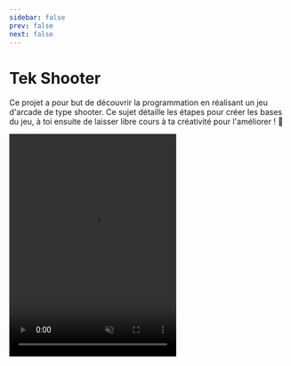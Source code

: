 ```yaml
---
sidebar: false
prev: false
next: false
---
```


# Tek Shooter

Ce projet a pour but de découvrir la programmation en réalisant un jeu d'arcade
de type shooter. Ce sujet détaille les étapes pour créer les bases du jeu, à
toi ensuite de laisser libre cours à ta créativité pour l'améliorer ! 🙌

<video src="/images/tek-shooter/tek-shooter.mp4" width="300" height="400" autoplay loop muted />

## Introduction

Lors de la réalisation de ce jeu, tu découvrira les concepts de base de la
programmation en langage [Python](https://python.org), un langage réputé pour
être idéal pour débuter dans le monde de la programmation.

Le jeu sera développé à l'aide de la bibliothèque
[Pyxel](https://github.com/kitao/pyxel), qui permet de réaliser des jeux
d'arcade en _pixel art_. **Pyxel est volontairement limité pour ressembler à une
console de jeu rétro**, impossible par exemple d'afficher plus de 16 couleurs à
l'écran.

::: tip Installation de Pyxel 👾
Pyxel est déjà installé sur les ordinateurs du Coding Club. Pour l'installer
sur ton ordinateur personnel et lancer ton jeu:

- Installez Python 3 depuis le site officiel: https://www.python.org/downloads/.
  Lors de l'installation, cochez la case _Add Python to PATH_.
- Installez Pyxel avec la commande `pip install -U pyxel`.

**[Documentation de Pyxel en français](https://github.com/kitao/pyxel/blob/main/docs/README.fr.md)**
:::

Crée un nouveau dossier pour votre projet, puis crée un fichier `shooter.py`
dans ce dossier. Nous recommandons d'éditeur le code à l'aide de
[VSCode](https://code.visualstudio.com/) et de son extension
[Python](https://marketplace.visualstudio.com/items?itemName=ms-python.python).

## Créer la fenêtre de jeu

Pour démarrer un jeu Pyxel, il est nécessaire de créer une fenêtre de jeu avec
une taille définie, puis d'indiquer à Pyxel comment afficher le jeu.

Les _fonctions_ permettent de rendre une section de code réutilisable. Pour
commencer, nous aurons besoin de définir deux fonctions:

- `update()` est appelée à chaque frame du jeu, et permet de **mettre à jour
  l'état du jeu**. C'est par exemple ici que nous devons gérer les interactions
  comme le fait d'appuyer sur une touche pour déplacer le joueur.
- `draw()` est appelée après `update()` et permet de **dessiner le jeu à
  l'écran**.

::: tip Boucle principale et _frames_ 🖌️

Un jeu est constitué d'une succession d'images, appelées _frames_ en anglais.
Par défaut, Pyxel affiche 30 images par secondes sur l'écran (_30 frames per
second = 30 fps_)

À chaque frame, **le jeu doit effectuer un certain nombre d'actions comme**:

- Calculer la nouvelle position des ennemis qui se déplacent tout seuls.
- Réagir aux commandes de l'utilisateur, comme déplacer le joueur.
- Créer une nouvelle image et l'afficher à l'écran.

Ces actions sont effectuées par les fonctions `update()` et `draw()`, qui sont
appelées par la boucle principale du jeu, gérée par Pyxel.
:::

Voici un exemple de code pour créer une fenêtre de jeu Pyxel:

```python
import pyxel  # On importe la bibliothèque Pyxel

# Fonction pour mettre à jour l'état du jeu
def update():
    # Quitter le jeu lorsque l'on clique sur Q
    if pyxel.btn(pyxel.KEY_Q):
      pyxel.quit()

# Fonction pour dessiner le jeu à l'écran
def draw():
  pyxel.cls(0) # Efface la fenêtre de jeu et la remplit de noir

pyxel.init(120, 160, title="Tek Shooter")  # On initialise la fenêtre avec une taille de 120x160 pixels
pyxel.run(update, draw)  # On lance la boucle principale du jeu
```

::: info
Tout ce qui est après le symbole `#` est un commentaire et ne change pas le
comportement du code. Tu n'avez pas besoin de les recopier dans ton fichier.
:::

Tu peux lancer le jeu en ouvrant un terminal et en tapant la commande:

```bash
python shooter.py
```

Félicitations, tu avez créé ton premier jeu avec Pyxel ! 🎮

### Utiliser des constantes

Bien que notre jeu soit très simple, il est déjà possible d'améliorer son code.
Tout au long de sa création, nous utilisons **de nombreux nombres qui ne
changeront pas pendant tout le jeu** (ce sont donc des _constantes_). Par
exemple, la taille de la fenêtre de jeu.

Pour rendre le code plus lisible, **il est fortement recommandé de nommer ces
nombres en utilisant des _variables_.** Par convention, les variables constantes
sont écrites en majuscules en Python.

```python{3-5,14-15}
import pyxel

# On définit nos variables constantes
GAME_WIDTH = 120  # [!code ++]
GAME_HEIGHT = 160  # [!code ++]

def update():
    if pyxel.btnp(pyxel.KEY_Q):
      pyxel.quit()

def draw():
  pyxel.cls(0)

# On remplace les nombres par le nom des variables
pyxel.init(GAME_WIDTH, GAME_HEIGHT, title="Tek Shooter")   # [!code ++]
pyxel.run(update, draw)
```

## Création des assets du jeu

Notre jeu a besoin d'un certain nombre d'_assets_ pour fonctionner, comme des
_sprites_ (images d'un élément du jeu) ou des sons. Pyxel propose un éditeur
pour les créer facilement.

Exécute la commande suivante pour ouvrir l'éditeur de Pyxel:

```bash
pyxel edit shooter
```

La barre du haut te permet de naviguer entre les différents éditeurs.
**N'oublie pas de sauvegarder tes modifications avec le bouton le plus à droite
avant de quitter.**

<div style="display: flex; flex-direction: row; gap: 20px;">
  <img src="/images/tek-shooter/image-editor.png" width="350" />
  <img src="/images/tek-shooter/sound-editor.png" width="350" />
</div>

### Création des sprites

Pour ce jeu, nous aurons besoin d'au minimum deux sprites: un pour le joueur et
un pour l'ennemi. Les sprites dans Pyxel on généralement une taille de 8x8
pixels, représentés par la grille sur l'éditeur.

Remarque que **les sprites sont créés sur une seule image**, numérotée 0
(visible en bas à droite de l'éditeur). Pyxel propose également une palette
limitée à 8 couleurs:

<img src="/images/tek-shooter/color-palette.png" />

Laisse libre cours à ta créativité pour créer tes sprites, mais n'oublie
pas que le principal est de créer le jeu. Des carrés de couleur basiques
suffisent amplement pour commencer. 🖌️

### Création des sons

Si tu le souhaite, **tu peux créer des sons pour le jeu**. Pour cela, rends-toi
sur l'avant-dernier outil de l'éditeur (dans la barre du haut) pour créer
différents sons.

Tu pourra ensuite composer plusieurs sons ensemble dans le dernier outil, qui
permet de créer une musique plus complexe:

<img src="/images/tek-shooter/music-editor.png" width="350" />

Tu peux revenir sur cela plus tard, n'y passe pas trop de temps. 🎵

### Importation des assets dans le jeu

L'éditeur sauvegarde les assets créés dans un fichier `shooter.pyxres`. Il faut
utiliser `pyxel.load()` pour importer ces assets dans le jeu.

```python
# ...

pyxel.load("shooter.pyxres")  # [!code ++]
pyxel.run(update, draw)
```

::: info
La ligne `pyxel.run()` **bloque le programme** en lançant la boucle principale.
Il est donc important de lancer `pyxel.load()` (ou tout autre fonction) avant
cette ligne, le code après ne sera pas exécuté tant que le jeu n'est pas fini.
:::

## Affichage des sprites

Nous pouvons désormais **afficher un sprite à l'écran** (par exemple le joueur),
en utilisant la fonction `pyxel.blt()`. Cette fonction doit être appelée dans
`draw()`, puisqu'elle affiche des éléments sur l'écran.

::: tip Définition de la fonction `blt()` 🔧

Voici la définition de la fonction `blt()`, que tu peux retrouver dans la
[documentation de
Pyxel](https://github.com/kitao/pyxel/blob/main/docs/README.fr.md):

```
blt(x, y, img, u, v, w, h, [colkey])
```

- `x` et `y` sont les coordonnées de la position du sprite dans la fenêtre.
- `img` est le numéro de l'image à afficher (normalement `0`).
- `u` et `v` sont les coordonnés du sprite dans l'image.
- `w` et `h` sont les dimensions du sprite.
- `colkey` (optionnel) permet de définir une couleur du sprite comme
  transparente (par exemple `0` pour le noir).

---

**Important:** les coordonnées ont toutes pour origine le coin supérieur gauche.

Par exemple, les coordonnées `x` et `y` seront celles du coin supérieur gauche.
:::

En modifiant notre fonction `draw()` comme suit, nous pouvons afficher le sprite
du joueur (en supposant qu'il soit le premier sprite de l'image):

```python
def draw():
  pyxel.cls(0)
  # Afficher le joueur
  pyxel.blt(0, 0, 0, 0, 0, 8, 8)  # [!code ++]
```

Si tu as aussi créé une musique, tu peux la lancer en exécutant la fonction
`pyxel.playm(0, loop=True)` juste avant de démarrer la boucle principale.

::: warning À toi de jouer ! 🤓

- Affiche le sprite du joueur en bas de la fenêtre (_en bonus, utilise les
  constantes `GAME_HEIGHT` et `GAME_WIDTH`_).
- Affiche le sprite de l'ennemi au milieu de la fenêtre.
- Essaie de remplacer certains nombres par des constantes (_par exemple, crée
  `SPRITE_WIDTH` et `SPRITE_HEIGHT`_).

:::

## Déplacement du joueur

Maintenant que nous avons affiché le joueur, il est temps de lui permettre de se
déplacer. Pour cela, **nous devons détecter lorsque l'utilisateur appuie sur
l'une des flèches de son clavier**, et ensuite **modifier la position du
joueur**.

Pour détecter l'appui d'une touche, nous pouvons utiliser une _condition_ et
la fonction `pyxel.btnp()`. Cela permet à une section de code d'être exécutée
uniquement si l'utilisateur appuie sur une touche.

```python
def update():
  # ...
  if pyxel.btnp(pyxel.KEY_LEFT):  # [!code ++]
    print("Flèche gauche appuyée")  # [!code ++]
```

La fonction `print()` est utilisée pour afficher le texte dans le terminal. Un
message devrait s'afficher si tu appuies sur la flèche gauche de ton clavier.

### Modifier la position du joueur

Jusqu'à présent, nous avons toujours affiché le joueur à la même position. Pour
lui permettre de se déplacer, **nous devons enregistrer sa position dans une
variable**.

Tout d'abord, crée deux variable `player_x` et `player_y` pour stocker la
position du joueur. Ces variables doivent être définies en dehors des fonctions
`update()` et `draw()` pour ne pas être réinitialisées à chaque frame.

Nous pouvons alors utiliser ces variables lors de l'affichage du joueur, plutôt
que définir des valeurs fixes. Il est nécessaire de déclarer ces variables
comme `global` au début des fonctions dans lesquelles elles seront utilisées.

```python
player_x = 0  # [!code ++]
player_y = 0  # [!code ++]

def update():
  global player_x, player_y  # [!code ++]
  # ...
  if pyxel.btnp(pyxel.KEY_LEFT):
    player_x -= 1  # [!code ++]

def draw():
  # ...
  pyxel.blt(player_x, player_y, 0, 0, 0, 8, 8)  # [!code ++]
```

::: details Conventions de nommage (avancé) 🤓

Tu remarquera que ces variables sont très similaires aux constantes que nous
avons définies précédemment, mais leur nom est en minuscules. **Il s'agit d'une
convention** pour indiquer qu'elles sont susceptibles de changer pendant le jeu.

Il y a de nombreuses _conventions_ de ce type en programmation, qui permettent
de rendre le code plus lisible et plus facile à comprendre. Mais cela ne change
en réalité rien à son comportement final.

:::

::: warning À toi de jouer ! 💪

- Ajoute les flèches directionnelles manquantes (`pyxel.KEY_RIGHT`,
  `pyxel.KEY_UP`, `pyxel.KEY_DOWN`).
- Teste différentes valeurs pour modifier la vitesse de la déplacement du joueur
  (_peut-être utiliser une constante `PLAYER_SPEED` ici? 😇_).

:::

## Déplacement de l'ennemi

Maintenant que notre joueur se déplace, pourquoi ne pas faire avancer l'ennemi
tout seul ? Pour cela, crééons une variable `enemy_x` et `enemy_y` pour stocker
sa position, et modifions notre `update()` pour déplacer l'ennemi.

```python
enemy_x = 0  # [!code ++]
enemy_y = 0  # [!code ++]

def update():
  # ...
  enemy_y += 1  # [!code ++]
```

::: warning Il manque quelque chose ? 😳

En ajoutant juste les lignes indiquées, l'ennemi ne se déplace toujours pas. À
toi de trouver pourquoi !
:::

## Ajouter plusieurs ennemis

Le jeu devrait désormais afficher un ennemi qui se déplace, ainsi que le joueur.
Pour le rendre _un peu plus_ amusant, il faudrait rajouter beaucoup plus
d'ennemis.

Pour faire cela, **il est nécessaire de modifier notre code pour qu'il utilise
des classes**. Au lieu de par exemple créer des dizaines de variables `enemy_x`
et `enemy_y`, nous pouvons créer une classe `Enemy` qui contient ces variables,
puis en créer des dizaines à la chaine.

Cette section introduit des concepts de programmation plus complexes, mais nous
en avons besoin pour continuer. N'hésite pas à demander de l'aide si tu ne
comprends pas tout.

::: info C'est quoi une classe ? 🧐

Une classe nous permet d'encapsuler le fonctionnement d'un élément de notre jeu
(par exemple un ennemi), et de le répliquer facilement plusieurs fois. **C'est une
sorte de modèle** qui nous permet créer des _objets_ à partir de la classe.

Comme un exemple est souvent plus concret:

```python
class Enemy:
  # De la magie noire (pour l'instant)

enemy1 = Enemy()
enemy2 = Enemy()
```

Ici, les variables `enemy1` et `enemy2` contiennent tous deux des objets créés à
partir de la même classe `Enemy`. On peut ainsi les modifier indépendamment à
partir du même code initial.

---

📥 **Propriétés (ou comment stocker des données dans une classe)**

Chacun de nos ennemis a besoin de stocker certaines informations qui lui sont
propres, comme sa position. Pour cela, nous pouvons lui attribuer des variables
appelées _propriétés_:

```python
class Enemy:
  def __init__(self, x = 0, y = 0):
    self.x = x
    self.y = y

enemy1 = Enemy(0, 0)
enemy2 = Enemy(10, 10)
```

Nous créons ici deux propriétés `x` et `y` pour stocker la position de l'ennemi,
puis deux instances de cette classe avec des positions initiales différentes.

---

📤 **Méthodes (ou comment faire des actions sur des objets)**

Pour faire des actions sur des objets, nous pouvons créer des méthodes. Il
s'agit de fonctions spéciales ayant accès aux propriétés d'un objet.

```python
class Enemy:
  def __init__(self, x = 0, y = 0):
    self.x = x
    self.y = y

  def update(self):
    self.y += 1

  def draw(self):
    pass

enemy1 = Enemy(0, 0)
enemy1.update()
```

Ici, nous avons créé une méthode `update()` qui modifie la position de l'ennemi,
puis nous l'appelons manuellement sur l'instance `enemy1`.
:::

### Afficher plusieurs ennemis

Crée une classe `Enemy` comme présenté ci-dessus. Cette classe à deux méthodes
`update()` et `draw()`, qui seront donc utilisées respectivement pour mettre à
jour et dessiner l'ennemi.

Au lieu de stocker individuellement les coordonnées de l'ennemi, nous pouvons
désormais utiliser une liste pour stocker un nombre inconnu d'ennemis.

::: details Les listes et boucles `for` 🔃

Les listes permettent de stocker plusieurs éléments à la suite. Par exemple,
voici une liste de nombres:

```python
numbers = [1, 2, 3, 4, 5]
```

Il est possible d'ajouter un élément à la liste en utilisant la méthode
`append()` (et oui, les listes sont des classes):

```python
numbers.append(6)
# La liste est maintenant [1, 2, 3, 4, 5, 6]
```

Pour effectuer une action sur _chaque élément_ de la liste, on utilise une boucle
`for`:

```python
# On affiche chaque élément de la liste
for number in numbers:
  print(number)
```

:::

Modifie ton code pour afficher deux ennemis en utilisant la nouvelle classe
`Enemy`:

```python
enemy_x = 0  # [!code --]
enemy_y = 0  # [!code --]
enemies = []  # [!code ++]

# Pour l'instant, on crée quelques ennemis manuellement
enemies.append(Enemy(0, 0))  # [!code ++]
enemies.append(Enemy(10, 10))  # [!code ++]

class Enemy:
  ...

def update():
  enemy_x = 0  # [!code --]

  # On met à jour tous les ennemis à l'aide d'une boucle
  for enemy in enemies:  # [!code ++]
    enemy.update()  # [!code ++]

def draw():
  for enemy in enemies:  # [!code ++]
    enemy.draw()  # [!code ++]

```

## Terminer le jeu

Si tu es arrivé jusque là bravo ! 👏 J'ai une bonne et une mauvaise nouvelle:

- La bonne nouvelle, **c'est que tu as toutes les cartes en main pour créer un
  incroyable jeu de shooter**. 👾
- La mauvaise nouvelle, c'est que j'ai _vraiment la flemme_ de continuer à
  écrire des instructions détaillées. Mais c'est maintenant que les choses
  intéressantes commencent pour toi, se débrouiller c'est la meilleure manière
  d'apprendre la programmation. 🤓

Pour t'aider à terminer, voici une liste de choses à faire. Bien sûr, n'hésite
pas à demander de l'aide, les encadrants du Coding Club sont là pour ça !

::: warning Choses à faire 📝

- **Toujours plus de classes !** Essaie de modifier ton code pour que le joueur
  devienne une classe `Player` et le jeu une classe `Game`.
- **Apparition aléatoire des ennemis.** Crée des nouveaux ennemis toutes les _x_
  frames (avec `pyxel.frame_count` et l'opérateur `%`). Utilise `pyxel.rndi()`
  pour générer un position de départ aléatoire.
- **Tirer sur les ennemis.** Crée une nouvelle classe `Bullet` pour afficher un
  laser lancé par le joueur qui détruit tout ennemi sur son passage (_astuce:
  utilise la touche `pyxel.KEY_SPACE` et ajoute une propriété `is_alive` sur
  l'ennemi_).
- **Afficher le score.** Tu peux compter le score du joueur et l'afficher avec
  `pyxel.text()`.
- Faire une pause en jouant au jeu original
  [ici](https://kitao.github.io/pyxel/wasm/examples/09_shooter.html). 👾
  :::

::: info Fonctionnalités bonus en vrac 💪

- Un écran de victoire (avec le score du joueur).
- Un écran de début de jeu.
- De magnifiques effets sonores.
- Une animation de destruction des ennemis.
- Plusieurs types d'ennemis.
- Des ennemis qui lancent des missiles.
- Des power-ups pour le joueur.
- Un fond animé.
- Une sauvegarde des scores et un leaderboard.
- **Soit créatif !** 🖌️
  :::

---

_Ce sujet est adapté de l'exemple [09_shooter.py](https://github.com/kitao/pyxel/blob/f9346033d00a4ef083ba2650d5555780c51058c8/python/pyxel/examples/09_shooter.py) du projet Pyxel. Si tu est vraiment bloqué, tu peux y jeter un rapide coup d'œil 😉._

<div style="padding-top: 8rem; font-size: 0.5rem; opacity: 0.3;">
Personne ne lit les sujets jusqu'à la fin, est-ce vrai? Bref,
<a href="https://youtu.be/mbeC2w-uIEU" target="_blank">clique ici</a>
si tu lis ceci (pas de rickroll promis).
</div>
